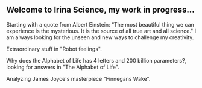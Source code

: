 ## Welcome to Irina Science, my work in progress...

Starting with a quote from Albert Einstein: “The most beautiful thing we can experience is the mysterious. It is the source of all true art and all science." I am always looking for the unseen and new ways to challenge my creativity.

Extraordinary stuff in "Robot feelings".

Why does the Alphabet of Life has 4 letters and 200 billion parameters?, looking for answers in "The Alphabet of Life".

Analyzing James Joyce's masterpiece "Finnegans Wake".
